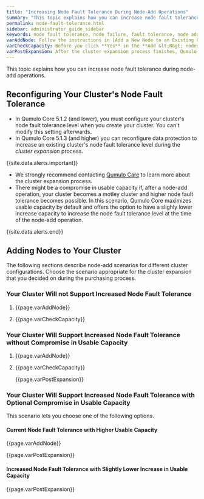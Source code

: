 ```yaml
---
title: "Increasing Node Fault Tolerance During Node-Add Operations"
summary: "This topic explains how you can increase node fault tolerance during node-add operations."
permalink: node-fault-tolerance.html
sidebar: administrator_guide_sidebar
keywords: node fault tolerance, node failure, fault tolerance, node add, node-add, cluster expansion, expand, reconfiguration
varAddNode: Follow the instructions in [Add a New Node to an Existing Qumulo Cluster](https://care.qumulo.com/hc/en-us/articles/360001070307) on Qumulo Care.
varCheckCapacity: Before you click **Yes** in the **Add &lt;N&gt; nodes to cluster &lt;MyCluster&gt;?** dialog box, check that the projected capacity matches the expected capacity.
varPostExpansion: After the cluster expansion process finishes, Qumulo Core begins data protection reconfiguration automatically. To monitor this process, click **Cluster > Overview**. On the **Cluster** page, in the protection status section, you can view the rebalance phase status and the estimated time to completion. When the restriper completes the provisioning of additional usable capacity and data protection reconfiguration, the **Data Protected** section shows the increased node fault tolerance level.
---
```


This topic explains how you can increase node fault tolerance during node-add operations.

## Reconfiguring Your Cluster's Node Fault Tolerance
* In Qumulo Core 5.1.2 (and lower), you must configure your cluster's node fault tolerance level when you create your cluster. You can't modify this setting afterwards.
* In Qumulo Core 5.1.3 (and higher) you can reconfigure data protection to increase an existing cluster's node fault tolerance level during the _cluster expansion_ process.

{{site.data.alerts.important}}
<ul>
  <li>We strongly recommend contacting <a href="https://care.qumulo.com/hc/en-us/articles/115008409408">Qumulo Care</a> to learn more about the cluster expansion process.</li>
  <li>There might be a compromise in usable capacity if, after a node-add operation, your cluster becomes a motley cluster and higher node fault tolerance becomes possible. In this scenario, Qumulo Core maximizes usable capacity by default and offers the option to have a slighly lower increase capacity to increase the node fault tolerance level at the time of the node-add operation.</li>
</ul>
{{site.data.alerts.end}}

## Adding Nodes to Your Cluster
The following sections describe node-add scenarios for different cluster configurations. Choose the scenario appropriate for the cluster expansion that you decided on during the purchasing process.

### Your Cluster Will not Support Increased Node Fault Tolerance
1. {{page.varAddNode}}

1. {{page.varCheckCapacity}}

### Your Cluster Will Support Increased Node Fault Tolerance without Compromise in Usable Capacity
1. {{page.varAddNode}}

1. {{page.varCheckCapacity}}

   {{page.varPostExpansion}}

### Your Cluster Will Support Increased Node Fault Tolerance with Optional Compromise in Usable Capacity
This scenario lets you choose one of the following options.

#### Current Node Fault Tolerance with Higher Usable Capacity 
{{page.varAddNode}}

{{page.varPostExpansion}}

#### Increased Node Fault Tolerance with Slightly Lower Increase in Usable Capacity

{{page.varPostExpansion}}
